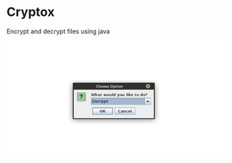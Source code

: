 # Cryptox
Encrypt and decrypt files using java

![alt text](https://github.com/robertstandev/Cryptox/blob/main/README/Images/Options.jpeg)
